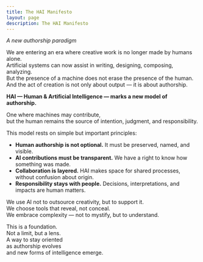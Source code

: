 ```yaml
---
title: The HAI Manifesto
layout: page
description: The HAI Manifesto
---
```


*A new authorship paradigm*

We are entering an era where creative work is no longer made by humans alone.  
Artificial systems can now assist in writing, designing, composing, analyzing.  
But the presence of a machine does not erase the presence of the human.  
And the act of creation is not only about output — it is about authorship. 

**HAI — Human & Artificial Intelligence — marks a new model of authorship.**  

One where machines may contribute,  
but the human remains the source of intention, judgment, and responsibility.

This model rests on simple but important principles:

- **Human authorship is not optional.** It must be preserved, named, and visible.  
- **AI contributions must be transparent.** We have a right to know how something was made.  
- **Collaboration is layered.** HAI makes space for shared processes, without confusion about origin.  
- **Responsibility stays with people.** Decisions, interpretations, and impacts are human matters.

We use AI not to outsource creativity, but to support it.  
We choose tools that reveal, not conceal.  
We embrace complexity — not to mystify, but to understand.  

This is a foundation.  
Not a limit, but a lens.  
A way to stay oriented  
as authorship evolves  
and new forms of intelligence emerge.  
